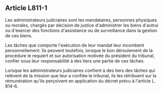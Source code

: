 Article L811-1
----
Les administrateurs judiciaires sont les mandataires, personnes physiques ou
morales, chargés par décision de justice d'administrer les biens d'autrui ou
d'exercer des fonctions d'assistance ou de surveillance dans la gestion de ces
biens.

Les tâches que comporte l'exécution de leur mandat leur incombent
personnellement. Ils peuvent toutefois, lorsque le bon déroulement de la
procédure le requiert et sur autorisation motivée du président du tribunal,
confier sous leur responsabilité à des tiers une partie de ces tâches.

Lorsque les administrateurs judiciaires confient à des tiers des tâches qui
relèvent de la mission que leur a confiée le tribunal, ils les rétribuent sur la
rémunération qu'ils perçoivent en application du décret prévu à l'article L.
814-6.
